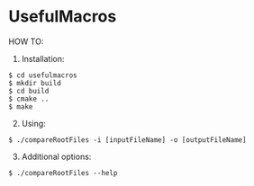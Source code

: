 # UsefulMacros

HOW TO:

1. Installation:
```
$ cd usefulmacros
$ mkdir build
$ cd build
$ cmake ..
$ make
```
2. Using:
```
$ ./compareRootFiles -i [inputFileName] -o [outputFileName]
```
3. Additional options:
```
$ ./compareRootFiles --help
```
